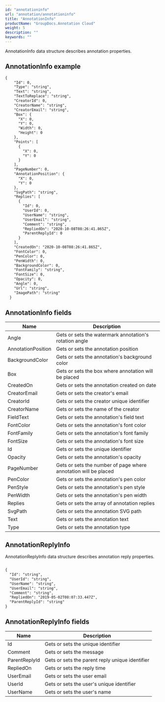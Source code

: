 ```yaml
---
id: "annotationinfo"
url: "annotation/annotationinfo"
title: "AnnotationInfo"
productName: "GroupDocs.Annotation Cloud"
weight: 5
description: ""
keywords: ""
---
```

AnnotationInfo data structure describes annotation properties.

## AnnotationInfo example ##

```html
{
    "Id": 0,
    "Type": "string",
    "Text": "string",
    "TextToReplace": "string",
    "CreatorId": 0,
    "CreatorName": "string",
    "CreatorEmail": "string",
    "Box": {
      "X": 0,
      "Y": 0,
      "Width": 0,
      "Height": 0
    },
    "Points": [
      {
        "X": 0,
        "Y": 0
      }
    ],
    "PageNumber": 0,
    "AnnotationPosition": {
      "X": 0,
      "Y": 0
    },
    "SvgPath": "string",
    "Replies": [
      {
        "Id": 0,
        "UserId": 0,
        "UserName": "string",
        "UserEmail": "string",
        "Comment": "string",
        "RepliedOn": "2020-10-08T08:26:41.865Z",
        "ParentReplyId": 0
      }
    ],
    "CreatedOn": "2020-10-08T08:26:41.865Z",
    "FontColor": 0,
    "PenColor": 0,
    "PenWidth": 0,
    "BackgroundColor": 0,
    "FontFamily": "string",
    "FontSize": 0,
    "Opacity": 0,
    "Angle": 0,
    "Url": "string",
    "ImagePath": "string"
  }
```

## AnnotationInfo fields ###

|Name|Description
|---|---
|Angle|Gets or sets the watermark annotation's rotation angle
|AnnotationPosition|Gets or sets the annotation position
|BackgroundColor|Gets or sets the annotation's background color
|Box|Gets or sets the box where annotation will be placed
|CreatedOn|Gets or sets the annotation created on date
|CreatorEmail|Gets or sets the creator's email
|CreatorId|Gets or sets the creator unique identifier
|CreatorName|Gets or sets the name of the creator
|FieldText|Gets or sets the annotation's field text
|FontColor|Gets or sets the annotation's font color
|FontFamily|Gets or sets the annotation's font family
|FontSize|Gets or sets the annotation's font size
|Id|Gets or sets the unique identifier
|Opacity|Gets or sets the annotation's opacity
|PageNumber|Gets or sets the number of page where annotation will be placed
|PenColor|Gets or sets the annotation's pen color
|PenStyle|Gets or sets the annotation's pen style
|PenWidth|Gets or sets the annotation's pen width
|Replies|Gets or sets the array of annotation replies
|SvgPath|Gets or sets the annotation SVG path
|Text|Gets or sets the annotation text
|Type|Gets or sets the annotation type

## AnnotationReplyInfo ##

AnnotationReplyInfo data structure describes annotation reply properties.

```html

{
  "Id": "string",
  "UserId": "string",
  "UserName": "string",
  "UserEmail": "string",
  "Comment": "string",
  "RepliedOn": "2019-05-02T08:07:33.447Z",
  "ParentReplyId": "string"
}
```

## AnnotationReplyInfo fields ##

|Name|Description
|---|---
|Id|Gets or sets the unique identifier
|Comment|Gets or sets the message
|ParentReplyId|Gets or sets the parent reply unique identifier
|RepliedOn|Gets or sets the reply time
|UserEmail|Gets or sets the user email
|UserId|Gets or sets the user's unique identifier
|UserName|Gets or sets the user's name
